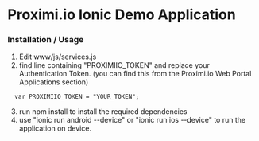 # Proximi.io Ionic Demo Application #

### Installation / Usage ###

1. Edit www/js/services.js
2. find line containing "PROXIMIIO_TOKEN" and replace your Authentication Token. (you can find this from the Proximi.io Web Portal Applications section)

```
  var PROXIMIIO_TOKEN = "YOUR_TOKEN";
```
3. run npm install to install the required dependencies
4. use "ionic run android --device" or "ionic run ios --device" to run the application on device.
